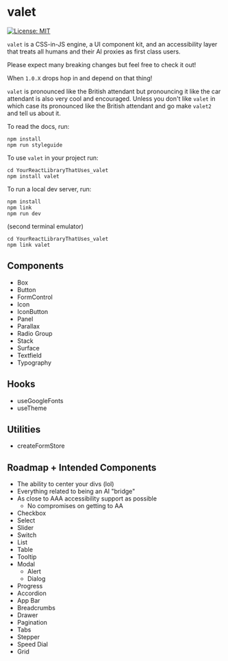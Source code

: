 # valet

[![License: MIT](https://img.shields.io/badge/License-MIT-yellow.svg)](https://opensource.org/licenses/MIT)

`valet` is a CSS-in-JS engine, a UI component kit, and an accessibility layer that treats all humans and their AI proxies as first class users.

Please expect many breaking changes but feel free to check it out!

When `1.0.X` drops hop in and depend on that thing!

`valet` is pronounced like the British attendant but pronouncing it like the car attendant is also very cool and encouraged.
Unless you don't like `valet` in which case its pronounced like the British attendant and go make `valet2` and tell us about it.

To read the docs, run:

```shell
npm install
npm run styleguide
```

To use `valet` in your project run:

```shell
cd YourReactLibraryThatUses_valet
npm install valet
```

To run a local dev server, run:

```shell
npm install
npm link
npm run dev
```

(second terminal emulator)

```shell
cd YourReactLibraryThatUses_valet
npm link valet
```

## Components

- Box
- Button
- FormControl
- Icon
- IconButton
- Panel
- Parallax
- Radio Group
- Stack
- Surface
- Textfield
- Typography

## Hooks

- useGoogleFonts
- useTheme

## Utilities

- createFormStore

## Roadmap + Intended Components

- The ability to center your divs (lol)
- Everything related to being an AI "bridge"
- As close to AAA accessibility support as possible
  - No compromises on getting to AA
- Checkbox
- Select
- Slider
- Switch
- List
- Table
- Tooltip
- Modal
  - Alert
  - Dialog
- Progress
- Accordion
- App Bar
- Breadcrumbs
- Drawer
- Pagination
- Tabs
- Stepper
- Speed Dial
- Grid
